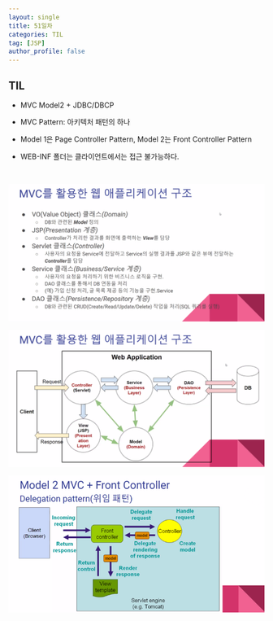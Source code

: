 ```yaml
---
layout: single
title: 51일차
categories: TIL
tag: [JSP]
author_profile: false
---
```


## TIL

* MVC Model2 + JDBC/DBCP 

* MVC Pattern: 아키텍처 패턴의 하나

* Model 1은 Page Controller Pattern, Model 2는 Front Controller Pattern
* WEB-INF 폴더는 클라이언트에서는 접근 불가능하다.

<br>

![mvc1](../images/2022-01-12-til51/mvc1.png)

![mvc2](../images/2022-01-12-til51/mvc2.png)

![delegation](../images/2022-01-12-til51/delegation.png)
